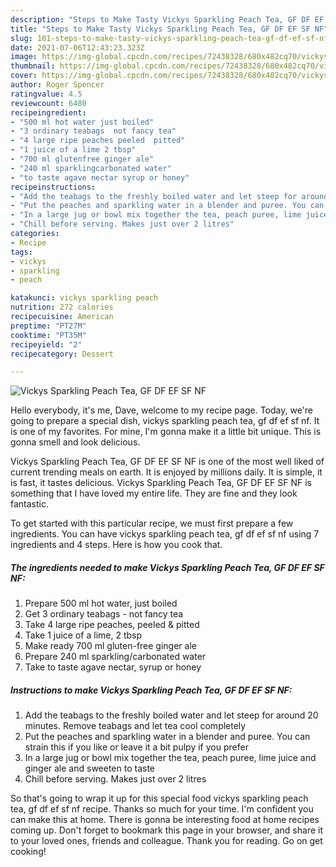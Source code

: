 ```yaml
---
description: "Steps to Make Tasty Vickys Sparkling Peach Tea, GF DF EF SF NF"
title: "Steps to Make Tasty Vickys Sparkling Peach Tea, GF DF EF SF NF"
slug: 101-steps-to-make-tasty-vickys-sparkling-peach-tea-gf-df-ef-sf-nf
date: 2021-07-06T12:43:23.323Z
image: https://img-global.cpcdn.com/recipes/72438328/680x482cq70/vickys-sparkling-peach-tea-gf-df-ef-sf-nf-recipe-main-photo.jpg
thumbnail: https://img-global.cpcdn.com/recipes/72438328/680x482cq70/vickys-sparkling-peach-tea-gf-df-ef-sf-nf-recipe-main-photo.jpg
cover: https://img-global.cpcdn.com/recipes/72438328/680x482cq70/vickys-sparkling-peach-tea-gf-df-ef-sf-nf-recipe-main-photo.jpg
author: Roger Spencer
ratingvalue: 4.5
reviewcount: 6480
recipeingredient:
- "500 ml hot water just boiled"
- "3 ordinary teabags  not fancy tea"
- "4 large ripe peaches peeled  pitted"
- "1 juice of a lime 2 tbsp"
- "700 ml glutenfree ginger ale"
- "240 ml sparklingcarbonated water"
- "to taste agave nectar syrup or honey"
recipeinstructions:
- "Add the teabags to the freshly boiled water and let steep for around 20 minutes. Remove teabags and let tea cool completely"
- "Put the peaches and sparkling water in a blender and puree. You can strain this if you like or leave it a bit pulpy if you prefer"
- "In a large jug or bowl mix together the tea, peach puree, lime juice and ginger ale and sweeten to taste"
- "Chill before serving. Makes just over 2 litres"
categories:
- Recipe
tags:
- vickys
- sparkling
- peach

katakunci: vickys sparkling peach 
nutrition: 272 calories
recipecuisine: American
preptime: "PT27M"
cooktime: "PT35M"
recipeyield: "2"
recipecategory: Dessert

---
```



![Vickys Sparkling Peach Tea, GF DF EF SF NF](https://img-global.cpcdn.com/recipes/72438328/680x482cq70/vickys-sparkling-peach-tea-gf-df-ef-sf-nf-recipe-main-photo.jpg)

Hello everybody, it's me, Dave, welcome to my recipe page. Today, we're going to prepare a special dish, vickys sparkling peach tea, gf df ef sf nf. It is one of my favorites. For mine, I'm gonna make it a little bit unique. This is gonna smell and look delicious.

Vickys Sparkling Peach Tea, GF DF EF SF NF is one of the most well liked of current trending meals on earth. It is enjoyed by millions daily. It is simple, it is fast, it tastes delicious. Vickys Sparkling Peach Tea, GF DF EF SF NF is something that I have loved my entire life. They are fine and they look fantastic.




To get started with this particular recipe, we must first prepare a few ingredients. You can have vickys sparkling peach tea, gf df ef sf nf using 7 ingredients and 4 steps. Here is how you cook that.

<!--inarticleads1-->

##### The ingredients needed to make Vickys Sparkling Peach Tea, GF DF EF SF NF:

1. Prepare 500 ml hot water, just boiled
1. Get 3 ordinary teabags - not fancy tea
1. Take 4 large ripe peaches, peeled &amp; pitted
1. Take 1 juice of a lime, 2 tbsp
1. Make ready 700 ml gluten-free ginger ale
1. Prepare 240 ml sparkling/carbonated water
1. Take to taste agave nectar, syrup or honey




<!--inarticleads2-->

##### Instructions to make Vickys Sparkling Peach Tea, GF DF EF SF NF:

1. Add the teabags to the freshly boiled water and let steep for around 20 minutes. Remove teabags and let tea cool completely
1. Put the peaches and sparkling water in a blender and puree. You can strain this if you like or leave it a bit pulpy if you prefer
1. In a large jug or bowl mix together the tea, peach puree, lime juice and ginger ale and sweeten to taste
1. Chill before serving. Makes just over 2 litres




So that's going to wrap it up for this special food vickys sparkling peach tea, gf df ef sf nf recipe. Thanks so much for your time. I'm confident you can make this at home. There is gonna be interesting food at home recipes coming up. Don't forget to bookmark this page in your browser, and share it to your loved ones, friends and colleague. Thank you for reading. Go on get cooking!

